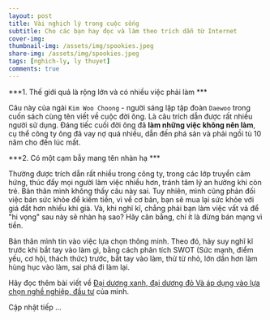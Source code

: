 ```yaml
---
layout: post
title: Vài nghịch lý trong cuộc sống
subtitle: Cho các bạn hay đọc và làm theo trích dẫn từ Internet 
cover-img: 
thumbnail-img: /assets/img/spookies.jpeg
share-img: /assets/img/spookies.jpeg
tags: [nghich-ly, ly thuyet]
comments: true
---
```


***1\. Thế giới quả là rộng lớn và có nhiều việc phải làm ***

Câu này của ngài `Kim Woo Choong` - người sáng lập tập đoàn `Daewoo` trong cuốn sách cùng tên viết về cuộc đời ông. Là câu trích dẫn được rất nhiều người sử dụng. Đáng tiếc cuối đời ông đã __làm những việc không nên làm__, cụ thể công ty ông đã vay nợ quá nhiều, dẫn đến phá sản và phải ngồi tù 10 năm cho đến lúc mất.

***2\. Có một cạm bẫy mang tên nhàn hạ ***

Thường được trích dẫn rất nhiều trong công ty, trong các lớp truyền cảm hứng, thúc đẩy mọi người làm việc nhiều hơn, tránh tâm lý an hưởng khi còn trẻ. 
Bản thân mình không thấy câu này sai. Tuy nhiên, mình cũng phản đối việc bán sức khỏe để kiếm tiền, vì về cơ bản, bạn sẽ mua lại sức khỏe với giá đắt hơn nhiều khi già. Và, khi nghĩ kĩ, chẳng phải bạn làm việc vất vả để "hi vọng" sau này sẽ nhàn hạ sao? Hãy cân bằng, chí ít là đừng bán mạng vì tiền. 

Bản thân mình tin vào việc lựa chọn thông minh. Theo đó, hãy suy nghĩ kĩ trước khi bắt tay vào làm gì, bằng cách phân tích SWOT (Sức mạnh, điểm yếu, cơ hội, thách thức) trước, bắt tay vào làm, thử từ nhỏ, lớn dần hơn làm hùng hục vào làm, sai phá đi làm lại.

Hãy đọc thêm bài viết về [Đại dương xanh, đại dương đỏ Và áp dụng vào lựa chọn nghề nghiệp, đầu tư](http://www.longvd.id.vn/2023-10-27-dung-chon-viec-nhan/) của mình.

Cập nhật tiếp ...


